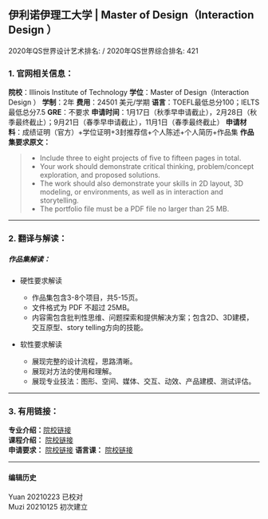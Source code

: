 ## 伊利诺伊理工大学 | Master of Design（Interaction Design ）

2020年QS世界设计艺术排名: /
2020年QS世界综合排名: 421

### 1. 官网相关信息：

**院校**：Illinois Institute of Technology
**学位**：Master of Design（Interaction Design ）
**学制**：2年
**费用**：24501 美元/学期
**语言**：TOEFL最低总分100；IELTS最低总分7.5
**GRE**：不要求
**申请时间**：1月17日（秋季早申请截止），2月28日（秋季最终截止）；9月21日（春季早申请截止），11月1日（春季最终截止）
**申请材料**：成绩证明（官方）+学位证明+3封推荐信+个人陈述+个人简历+作品集
**作品集要求原文：**

> - Include three to eight projects of five to fifteen pages in total.
> - Your work should demonstrate critical thinking, problem/concept exploration, and proposed solutions.
> - The work should also demonstrate your skills in 2D layout, 3D modeling, or environments, as well as in interaction and storytelling.
> - The portfolio file must be a PDF file no larger than 25 MB.


---

### 2. 翻译与解读：

##### 作品集解读：
- 硬性要求解读
  - 作品集包含3-8个项目，共5-15页。
  - 文件格式为 PDF 不超过 25MB。
  - 内容需包含批判性思维、问题探索和提供解决方案；包含2D、3D建模，交互原型、story telling方向的技能。

- 软性要求解读
  - 展现完整的设计流程，思路清晰。
  - 展现对方法的使用和理解。
  - 展现专业技法：图形、空间、媒体、交互、动效、产品建模、测试评估。



---

### 3. 有用链接：

**专业介绍：**[院校链接](https://www.id.iit.edu/master-of-design/)  
**课程介绍：** [院校链接](https://www.id.iit.edu/courses/)  
**申请要求：** [院校链接](https://id.iit.edu/application-information/)
**语言课：** [院校链接](https://id.iit.edu/esp-and-design/)

---


#### 编辑历史
Yuan 20210223 已校对  
Muzi 20210125 初次建立
